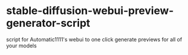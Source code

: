 # stable-diffusion-webui-preview-generator-script
script for Automatic1111's webui to one click generate previews for all of your models
